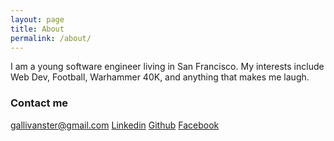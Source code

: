 ```yaml
---
layout: page
title: About
permalink: /about/
---
```


I am a young software engineer living in San Francisco.
My interests include Web Dev, Football, Warhammer 40K, and anything that makes me laugh.

### Contact me

[gallivanster@gmail.com](mailto:gallivanster@gmail.com)
[Linkedin](https://www.linkedin.com/in/liamgallivan)
[Github](https://github.com/liamgallivan)
[Facebook](https://www.facebook.com/liam.gallivan.7)
